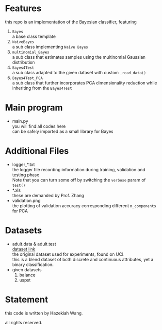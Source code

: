 # Features
this repo is an implementation of the Bayesian classifier, featuring
1. `Bayes`  
a base class template
2. `NaiveBayes`  
a sub class implementing `Naive Bayes`
3. `multinomial_Bayes`  
a sub class that estimates samples using the multinomial Gaussian distribution
4. `Bayes4Test`  
a sub class adapted to the given dataset with custom `_read_data()`
5. `Bayes4Test_PCA`  
a sub class that further incorporates PCA dimensionality reduction while inheriting from the `Bayes4Test`

# Main program
- main.py  
you will find all codes here  
can be safely imported as a small library for Bayes 

# Additional Files 
- logger_*.txt  
the logger file recording information during training, validation and testing phase  
Note that you can turn some off by switching the `verbose` param of `test()`
- *.xls  
these are demanded by Prof. Zhang 
- validation.png  
the plotting of validation accuracy corresponding different `n_components` for PCA

# Datasets
- adult.data & adult.test  
[dataset link](http://archive.ics.uci.edu/ml/datasets/Adult)  
the original dataset used for experiments, found on UCI.  
this is a blend dataset of both discrete and continuous attributes, yet a binary classification.
- given datasets  
    1. balance
    2. uspst
# Statement
this code is written by Hazekiah Wang.

all rights reserved.
